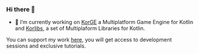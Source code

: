### Hi there 👋

- 🔭 I’m currently working on [KorGE](https://github.com/korlibs/korge) a Multiplatform Game Engine for Kotlin and [Korlibs](https://github.com/korlibs/), a set of Multiplaform Libraries for Kotlin.

You can support my work [here](https://github.com/sponsors/soywiz), you will get access to development sessions and exclusive tutorials.
